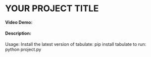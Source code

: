 # YOUR PROJECT TITLE
#### Video Demo:  <URL HERE>
#### Description:
Usage: 
Install the latest version of tabulate: pip install tabulate
to run: python project.py
